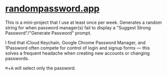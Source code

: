 # [randompassword.app](https://randompassword.app)

This is a mini-project that I use at least once per week. Generates a random string for when password manager(s) fail to display a "Suggest Strong Password"/"Generate Password" prompt.

I find that iCloud Keychain, Google Chrome Password Manager, and 1Password often compete for control of login and signup forms — this solves a frequent headache when creating new accounts or changing passwords.

<kbd>⌘</kbd>+<kbd>A</kbd> will select only the password.
